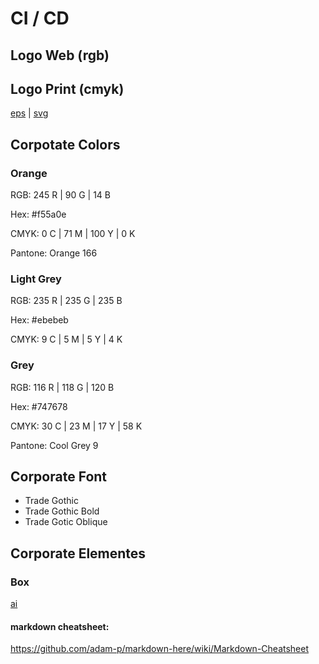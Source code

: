 # CI / CD


## Logo Web (rgb)

## Logo Print (cmyk)
[eps](https://github.com/matthiasmeierkoch/CI/blob/master/Logos/internezzo/internezzo_logo_cmyk.eps) | [svg](https://github.com/matthiasmeierkoch/CI/blob/master/Logos/internezzo/internezzo_logo_cmyk.svg)

## Corpotate Colors
### Orange

RGB: 245 R | 90 G | 14 B

Hex: #f55a0e

CMYK: 0 C | 71 M | 100 Y | 0 K

Pantone: Orange 166

### Light Grey
RGB: 235 R | 235 G | 235 B

Hex: #ebebeb

CMYK: 9 C | 5 M | 5 Y | 4 K


### Grey
RGB: 116 R | 118 G | 120 B

Hex: #747678

CMYK: 30 C | 23 M | 17 Y | 58 K

Pantone: Cool Grey 9 

## Corporate Font
* Trade Gothic
* Trade Gothic Bold
* Trade Gotic Oblique

## Corporate Elementes
### Box
[ai](https://github.com/matthiasmeierkoch/CI/blob/master/Logos/Claim/Claim_RGB.ai)



#### markdown cheatsheet:
https://github.com/adam-p/markdown-here/wiki/Markdown-Cheatsheet
